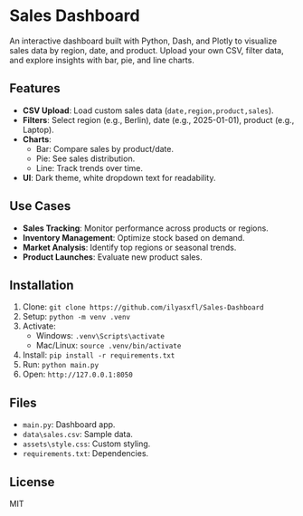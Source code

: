 # Sales Dashboard

An interactive dashboard built with Python, Dash, and Plotly to visualize sales data by region, date, and product. Upload your own CSV, filter data, and explore insights with bar, pie, and line charts.

## Features
- **CSV Upload**: Load custom sales data (`date,region,product,sales`).
- **Filters**: Select region (e.g., Berlin), date (e.g., 2025-01-01), product (e.g., Laptop).
- **Charts**:
  - Bar: Compare sales by product/date.
  - Pie: See sales distribution.
  - Line: Track trends over time.
- **UI**: Dark theme, white dropdown text for readability.

## Use Cases
- **Sales Tracking**: Monitor performance across products or regions.
- **Inventory Management**: Optimize stock based on demand.
- **Market Analysis**: Identify top regions or seasonal trends.
- **Product Launches**: Evaluate new product sales.

## Installation
1. Clone: `git clone https://github.com/ilyasxfl/Sales-Dashboard`
2. Setup: `python -m venv .venv`
3. Activate:
   - Windows: `.venv\Scripts\activate`
   - Mac/Linux: `source .venv/bin/activate`
4. Install: `pip install -r requirements.txt`
5. Run: `python main.py`
6. Open: `http://127.0.0.1:8050`

## Files
- `main.py`: Dashboard app.
- `data\sales.csv`: Sample data.
- `assets\style.css`: Custom styling.
- `requirements.txt`: Dependencies.

## License
MIT
